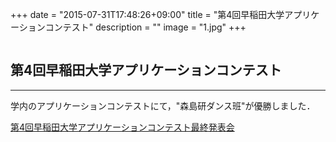 +++
date = "2015-07-31T17:48:26+09:00"
title = "第4回早稲田大学アプリケーションコンテスト"
description = ""
image = "1.jpg"
+++

<div class="embedded-image-wrapper">
    <div class="embedded-image-container">
        <img src="../../img/news/1.jpg" alt="" />
    </div>
</div>

## 第4回早稲田大学アプリケーションコンテスト
---
学内のアプリケーションコンテストにて，"森島研ダンス班"が優勝しました．

[第4回早稲田大学アプリケーションコンテスト最終発表会](http://www.waseda.jp/rps/incubation/event/appcon4/index.html)
